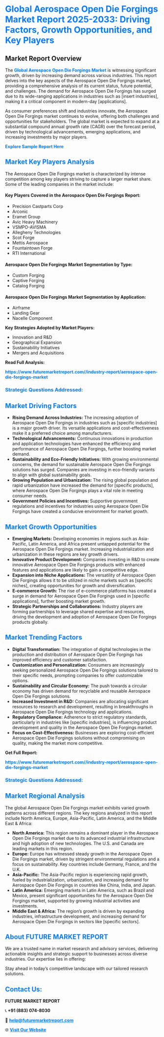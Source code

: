 <h1 style="color: #007BFF;">Global Aerospace Open Die Forgings Market Report 2025-2033: Driving Factors, Growth Opportunities, and Key Players</h1>

<section id="overview">
<h2>Market Report Overview</h2>
<p>The <a href="https://www.futuremarketreport.com//industry-report/aerospace-open-die-forgings-market" style="color: #007BFF; text-decoration: none;"><strong>Global Aerospace Open Die Forgings Market</strong></a> is witnessing significant growth, driven by increasing demand across various industries. This report delves into the key aspects of the Aerospace Open Die Forgings market, providing a comprehensive analysis of its current status, future potential, and challenges. The demand for Aerospace Open Die Forgings has surged due to its wide-ranging applications in industries such as [insert industries], making it a critical component in modern-day [applications].</p>
<p>As consumer preferences shift and industries innovate, the Aerospace Open Die Forgings market continues to evolve, offering both challenges and opportunities for stakeholders. The global market is expected to expand at a substantial compound annual growth rate (CAGR) over the forecast period, driven by technological advancements, emerging applications, and increasing investments by major players.</p>
</section>

<section id="overview">
<p><a href="https://www.futuremarketreport.com//request-sample/reportId=49829" style="color: #007BFF; text-decoration: none;"><strong>Explore Sample Report Here</strong></a></p>
</section>

<section id="key-players">
<h2 style="color: #007BFF;">Market Key Players Analysis</h2>
<p>The Aerospace Open Die Forgings market is characterized by intense competition among key players striving to capture a larger market share. Some of the leading companies in the market include:</p>
<h4>Key Players Covered in the Aerospace Open Die Forgings Report:</h4>
<ul><li>Precision Castparts Corp</li><li>Arconic</li><li>Eramet Group</li><li>Avic Heavy Machinery</li><li>VSMPO-AVISMA</li><li>Allegheny Technologies</li><li>Scot Forge</li><li>Mettis Aerospace</li><li>Fountaintown Forge</li><li>RTI International</li></ul>
<h4>Aerospace Open Die Forgings Market Segmentation by Type:</h4>
<ul><li>Custom Forging</li><li>Captive Forging</li><li>Catalog Forging</li></ul>

<h4>Aerospace Open Die Forgings Market Segmentation by Application:</h4>
<ul><li>Airframe</li><li>Landing Gear</li><li>Nacelle Component</li></ul>
<p><strong>Key Strategies Adopted by Market Players:</strong></p>
<ul>
<li>Innovation and R&D</li>
<li>Geographical Expansion</li>
<li>Sustainability Initiatives</li>
<li>Mergers and Acquisitions</li>
</ul>
</section>

<section>
<p><strong>Read Full Analysis: </strong></p><a href="https://www.futuremarketreport.com//industry-report/aerospace-open-die-forgings-market" style="color: #007BFF; text-decoration: none;"><strong>https://www.futuremarketreport.com//industry-report/aerospace-open-die-forgings-market</strong></a>
<h3 style="color: #007BFF;">Strategic Questions Addressed:</h3>
</section>

<section id="driving-factors">
<h2 style="color: #007BFF;">Market Driving Factors</h2>
<ul>
<li><strong>Rising Demand Across Industries:</strong> The increasing adoption of Aerospace Open Die Forgings in industries such as [specific industries] is a major growth driver. Its versatile applications and cost-effectiveness make it a preferred choice among manufacturers.</li>
<li><strong>Technological Advancements:</strong> Continuous innovations in production and application technologies have enhanced the efficiency and performance of Aerospace Open Die Forgings, further boosting market demand.</li>
<li><strong>Sustainability and Eco-Friendly Initiatives:</strong> With growing environmental concerns, the demand for sustainable Aerospace Open Die Forgings solutions has surged. Companies are investing in eco-friendly variants to align with global sustainability goals.</li>
<li><strong>Growing Population and Urbanization:</strong> The rising global population and rapid urbanization have increased the demand for [specific products], where Aerospace Open Die Forgings plays a vital role in meeting consumer needs.</li>
<li><strong>Government Policies and Incentives:</strong> Supportive government regulations and incentives for industries using Aerospace Open Die Forgings have created a conducive environment for market growth.</li>
</ul>
</section>

<section id="growth-opportunities">
<h2 style="color: #007BFF;">Market Growth Opportunities</h2>
<ul>
<li><strong>Emerging Markets:</strong> Developing economies in regions such as Asia-Pacific, Latin America, and Africa present untapped potential for the Aerospace Open Die Forgings market. Increasing industrialization and urbanization in these regions are key growth drivers.</li>
<li><strong>Innovative Product Development:</strong> Companies investing in R&D to create innovative Aerospace Open Die Forgings products with enhanced features and applications are likely to gain a competitive edge.</li>
<li><strong>Expansion into Niche Applications:</strong> The versatility of Aerospace Open Die Forgings allows it to be utilized in niche markets such as [specific niches], creating opportunities for growth and diversification.</li>
<li><strong>E-commerce Growth:</strong> The rise of e-commerce platforms has created a surge in demand for Aerospace Open Die Forgings used in [specific applications], further boosting market growth.</li>
<li><strong>Strategic Partnerships and Collaborations:</strong> Industry players are forming partnerships to leverage shared expertise and resources, driving the development and adoption of Aerospace Open Die Forgings products globally.</li>
</ul>
</section>

<section id="trending-factors">
<h2 style="color: #007BFF;">Market Trending Factors</h2>
<ul>
<li><strong>Digital Transformation:</strong> The integration of digital technologies in the production and distribution of Aerospace Open Die Forgings has improved efficiency and customer satisfaction.</li>
<li><strong>Customization and Personalization:</strong> Consumers are increasingly seeking personalized Aerospace Open Die Forgings solutions tailored to their specific needs, prompting companies to offer customizable options.</li>
<li><strong>Sustainability and Circular Economy:</strong> The push towards a circular economy has driven demand for recyclable and reusable Aerospace Open Die Forgings solutions.</li>
<li><strong>Increased Investment in R&D:</strong> Companies are allocating significant resources to research and development, resulting in breakthroughs in Aerospace Open Die Forgings technology and applications.</li>
<li><strong>Regulatory Compliance:</strong> Adherence to strict regulatory standards, particularly in industries like [specific industries], is influencing product development and quality in the Aerospace Open Die Forgings market.</li>
<li><strong>Focus on Cost-Effectiveness:</strong> Businesses are exploring cost-efficient Aerospace Open Die Forgings solutions without compromising on quality, making the market more competitive.</li>
</ul>
</section>

<section>
<p><strong>Get Full Report: </strong></p><a href="https://www.futuremarketreport.com//industry-report/aerospace-open-die-forgings-market" style="color: #007BFF; text-decoration: none;"><strong>https://www.futuremarketreport.com//industry-report/aerospace-open-die-forgings-market</strong></a>
<h3 style="color: #007BFF;">Strategic Questions Addressed:</h3>
</section>


<section id="regional-analysis">
<h2 style="color: #007BFF;">Market Regional Analysis</h2>
<p>The global Aerospace Open Die Forgings market exhibits varied growth patterns across different regions. The key regions analyzed in this report include North America, Europe, Asia-Pacific, Latin America, and the Middle East & Africa:</p>
<ul>
<li><strong>North America:</strong> This region remains a dominant player in the Aerospace Open Die Forgings market due to its advanced industrial infrastructure and high adoption of new technologies. The U.S. and Canada are leading markets in this region.</li>
<li><strong>Europe:</strong> Europe has witnessed steady growth in the Aerospace Open Die Forgings market, driven by stringent environmental regulations and a focus on sustainability. Key countries include Germany, France, and the U.K.</li>
<li><strong>Asia-Pacific:</strong> The Asia-Pacific region is experiencing rapid growth, fueled by industrialization, urbanization, and increasing demand for Aerospace Open Die Forgings in countries like China, India, and Japan.</li>
<li><strong>Latin America:</strong> Emerging markets in Latin America, such as Brazil and Mexico, present significant opportunities for the Aerospace Open Die Forgings market, supported by growing industrial activities and investments.</li>
<li><strong>Middle East & Africa:</strong> The region’s growth is driven by expanding industries, infrastructure development, and increasing demand for Aerospace Open Die Forgings in sectors like [specific sectors].</li>
</ul>
</section>

<footer>
<h2 style="color: #007BFF;">About FUTURE MARKET REPORT</h2>
<p>We are a trusted name in market research and advisory services, delivering actionable insights and strategic support to businesses across diverse industries. Our expertise lies in offering:</p>

<p>Stay ahead in today’s competitive landscape with our tailored research solutions.</p>

<h2 style="color: #007BFF;">Contact Us:</h2>
<p><strong>FUTURE MARKET REPORT</strong></p>
<p>📞 <strong>+91 (883) 074-8030</strong></p>
<p>📧 <strong><a href="mailto:help@futuremarketreport.com" style="color: #007BFF;">help@futuremarketreport.com</a></strong></p>
<p>🌐 <strong><a href="https://www.futuremarketreport.com/" style="color: #007BFF;">Visit Our Website</a></strong></p>
</footer>